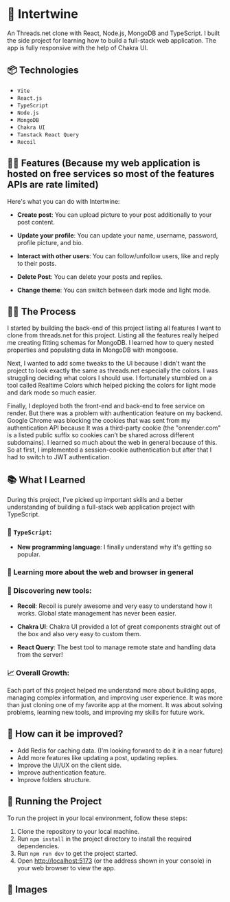 # 🧵 Intertwine

An Threads.net clone with React, Node.js, MongoDB and TypeScript. I built the side project for learning how to build a full-stack web application. The app is fully responsive with the help of Chakra UI.

## 📦 Technologies

- `Vite`
- `React.js`
- `TypeScript`
- `Node.js`
- `MongoDB`
- `Chakra UI`
- `Tanstack React Query`
- `Recoil`

## 👨‍💻 Features (Because my web application is hosted on free services so most of the features APIs are rate limited)

Here's what you can do with Intertwine:

- **Create post**: You can upload picture to your post additionally to your post content.

- **Update your profile**: You can update your name, username, password, profile picture, and bio.

- **Interact with other users**: You can follow/unfollow users, like and reply to their posts.

- **Delete Post**: You can delete your posts and replies.

- **Change theme**: You can switch between dark mode and light mode.

## 👨‍🍳 The Process

I started by building the back-end of this project listing all features I want to clone from threads.net for this project. Listing all the features really helped me creating fitting schemas for MongoDB. I learned how to query nested properties and populating data in MongoDB with mongoose.

Next, I wanted to add some tweaks to the UI because I didn't want the project to look exactly the same as threads.net especially the colors. I was struggling deciding what colors I should use. I fortunately stumbled on a tool called Realtime Colors which helped picking the colors for light mode and dark mode so much easier.

Finally, I deployed both the front-end and back-end to free service on render. But there was a problem with authentication feature on my backend. Google Chrome was blocking the cookies that was sent from my authentication API because It was a third-party cookie (the "onrender.com" is a listed public suffix so cookies can’t be shared across different subdomains). I learned so much about the web in general because of this. So at first, I implemented a session-cookie authentication but after that I had to switch to JWT authentication.

## 📚 What I Learned

During this project, I've picked up important skills and a better understanding of building a full-stack web application project with TypeScript.

### 🧠 `TypeScript`:

- **New programming language**: I finally understand why it's getting so popular.

### 📝 Learning more about the web and browser in general

### 🛒 Discovering new tools:

- **Recoil**: Recoil is purely awesome and very easy to understand how it works. Global state management has never been easier.

- **Chakra UI**: Chakra UI provided a lot of great components straight out of the box and also very easy to custom them.

- **React Query**: The best tool to manage remote state and handling data from the server!

### 📈 Overall Growth:

Each part of this project helped me understand more about building apps, managing complex information, and improving user experience. It was more than just cloning one of my favorite app at the moment. It was about solving problems, learning new tools, and improving my skills for future work.

## 💭 How can it be improved?

- Add Redis for caching data. (I'm looking forward to do it in a near future)
- Add more features like updating a post, updating replies.
- Improve the UI/UX on the client side.
- Improve authentication feature.
- Improve folders structure.

## 🚦 Running the Project

To run the project in your local environment, follow these steps:

1. Clone the repository to your local machine.
2. Run `npm install` in the project directory to install the required dependencies.
3. Run `npm run dev` to get the project started.
4. Open [http://localhost:5173](http://localhost:5173) (or the address shown in your console) in your web browser to view the app.

## 📸 Images
